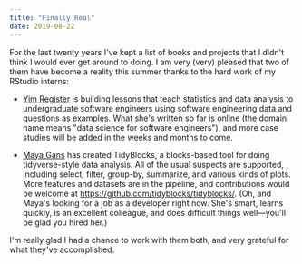 ```yaml
---
title: "Finally Real"
date: 2019-08-22
---
```


For the last twenty years I've kept a list of books and projects that I didn't think I would ever get around to doing.
I am very (very) pleased that two of them have become a reality this summer thanks to the hard work of my RStudio interns:

-   [Yim Register](https://towardsdatascience.com/@yimregister) is building lessons
    that teach statistics and data analysis to undergraduate software engineers
    using software engineering data and questions as examples.
    What she's written so far is online
    (the domain name means "data science for software engineers"),
    and more case studies will be added in the weeks and months to come.

-   [Maya Gans](https://maya.rbind.io/) has created TidyBlocks,
    a blocks-based tool for doing tidyverse-style data analysis.
    All of the usual suspects are supported,
    including select, filter, group-by, summarize, and various kinds of plots.
    More features and datasets are in the pipeline,
    and contributions would be welcome at <https://github.com/tidyblocks/tidyblocks/>.
    (Oh, and Maya's looking for a job as a developer right now.
    She's smart, learns quickly, is an excellent colleague, and does difficult things well—you'll be glad you hired her.)

I'm really glad I had a chance to work with them both,
and very grateful for what they've accomplished.
